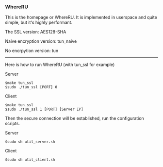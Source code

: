 ### WhereRU

This is the homepage or WhereRU. It is implemented in userspace and quite simple, but it's highly performant.

The SSL version: AES128-SHA

Naive encryption version: tun_naive

No encrpytion version: tun

---

Here is how to run WhereRU (with tun_ssl for example)

Server
```
$make tun_ssl
$sudo ./tun_ssl [PORT] 0
```

Client
```
$make tun_ssl
$sudo ./tun_ssl 1 [PORT] [Server IP]
```

Then the secure connection will be established, run the configuration scripts.

Server
```
$sudo sh util_server.sh
```

Client
```
$sudo sh util_client.sh
```
